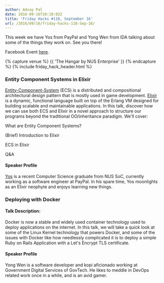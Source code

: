 ```yaml
---
author: Advay Pal
date: 2016-09-16T10:18:02Z
title: 'Friday Hacks #118, September 16'
url: /2016/09/16/friday-hacks-118-Sep-16/
---
```


This week we have Yos from PayPal and Yong Wen from IDA talking about some of the things they work on. See you there!

Facebook Event [here](https://www.facebook.com/events/332435350432925/). 

{% capture venue %}
    {{ 'The Hangar by NUS Enterprise' }}
{% endcapture %}
{% include friday_hack_header.html %}


### Entity Component Systems in Elixir

[Entity-Component-System](http://entity-systems-wiki.t-machine.org/) (ECS) is a distributed and compositional architectural design pattern that is mostly used in game development. [Elixir](http://elixir-lang.org/) is a dynamic, functional language built on top of the Erlang VM designed for building scalable and maintainable applications. In this talk, discover how we can use both ECS and Elixir in a novel approach to structure our programs beyond the traditional OO/inheritance paradigm. We'll cover:

What are Entity Component Systems?

(Brief) Introduction to Elixir

ECS in Elixir

Q&A

#### Speaker Profile

[Yos](http://yos.io/) is a recent Computer Science graduate from NUS SoC, currently working as a software engineer at PayPal. In his spare time, Yos moonlights as an Elixir neophyte and enjoys learning new things.





### Deploying with Docker

#### Talk Description:

Docker is now a stable and widely used container technology used to deploy applications on the internet. In this talk, we will take a quick look at some of the Linux Kernel technology that powers Docker, and some of the issues with Docker like how needlessly complicated it is to deploy a simple Ruby on Rails Application with a Let's Encrypt TLS certificate.


#### Speaker Profile

Yong Wen is a software developer and kopi aficionado working at Government Digital Services of GovTech. He likes to meddle in DevOps related work once in a while, and is an avid gamer.


